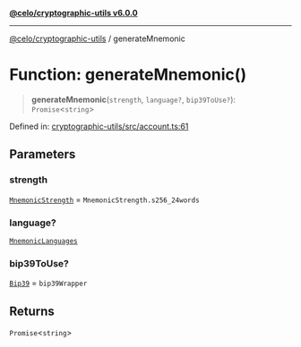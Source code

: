 [**@celo/cryptographic-utils v6.0.0**](../README.md)

***

[@celo/cryptographic-utils](../globals.md) / generateMnemonic

# Function: generateMnemonic()

> **generateMnemonic**(`strength`, `language?`, `bip39ToUse?`): `Promise`\<`string`\>

Defined in: [cryptographic-utils/src/account.ts:61](https://github.com/celo-org/developer-tooling/blob/master/packages/sdk/cryptographic-utils/src/account.ts#L61)

## Parameters

### strength

[`MnemonicStrength`](../enumerations/MnemonicStrength.md) = `MnemonicStrength.s256_24words`

### language?

[`MnemonicLanguages`](../enumerations/MnemonicLanguages.md)

### bip39ToUse?

[`Bip39`](../interfaces/Bip39.md) = `bip39Wrapper`

## Returns

`Promise`\<`string`\>
